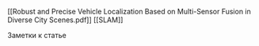 [[Robust and Precise Vehicle Localization Based on Multi-Sensor Fusion in Diverse City Scenes.pdf]]
[[SLAM]]

Заметки к статье
